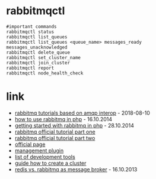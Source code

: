 # rabbitmqctl

```
#important commands
rabbitmqctl status
rabbitmqctl list_queues
rabbitmqctl list_queues <queue_name> messages_ready messages_unacknowledged
rabbitmqctl delete_queue
rabbitmqctl set_cluster_name
rabbitmqctl join_cluster
rabbitmqctl report
rabbitmqctl node_health_check
```

# link

* [rabbitmq tutorials based on amqp interop](https://blog.forma-pro.com/rabbitmq-tutorials-based-on-amqp-interop-cf325d3b4912) - 2018-08-10
* [how to use rabbitmq in php](https://www.sitepoint.com/use-rabbitmq-php/) - 16.10.2014
* [getting started with rabbitmq in php](https://www.binpress.com/tutorial/getting-started-with-rabbitmq-in-php/164) - 28.10.2014
* [rabbitmq official tutorial part one](https://www.rabbitmq.com/tutorials/tutorial-one-php.html)
* [rabbitmq official tutorial part two](https://www.rabbitmq.com/tutorials/tutorial-two-php.html)
* [official page](https://www.rabbitmq.com/)
* [management plugin](https://www.rabbitmq.com/management.html)
* [list of development tools](https://www.rabbitmq.com/devtools.html)
* [guide how to create a cluster](https://www.rabbitmq.com/clustering.html)
* [redis vs. rabbitmq as message broker](https://www.minvolai.com/rabbitmq-vs-redis-as-message-brokers/) - 16.10.2013
